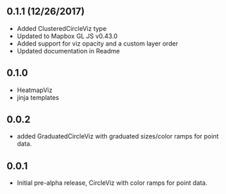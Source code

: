 0.1.1 (12/26/2017)
-----
- Added ClusteredCircleViz type
- Updated to Mapbox GL JS v0.43.0
- Added support for viz opacity and a custom layer order
- Updated documentation in Readme

0.1.0
-----
- HeatmapViz
- jinja templates

0.0.2
-----
- added GraduatedCircleViz with graduated sizes/color ramps for point data.

0.0.1
-----
- Initial pre-alpha release, CircleViz with color ramps for point data.
